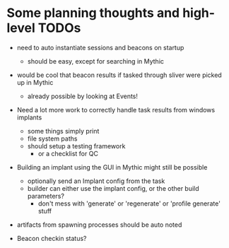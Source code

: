 # Some planning thoughts and high-level TODOs

- need to auto instantiate sessions and beacons on startup
    - should be easy, except for searching in Mythic

- would be cool that beacon results if tasked through sliver were picked up in Mythic
    - already possible by looking at Events!

- Need a lot more work to correctly handle task results from windows implants
    - some things simply print
    - file system paths
    - should setup a testing framework
        - or a checklist for QC

- Building an implant using the GUI in Mythic might still be possible
    - optionally send an Implant config from the task
    - builder can either use the implant config, or the other build parameters?
        - don't mess with 'generate' or 'regenerate' or 'profile generate' stuff

- artifacts from spawning processes should be auto noted

- Beacon checkin status?




